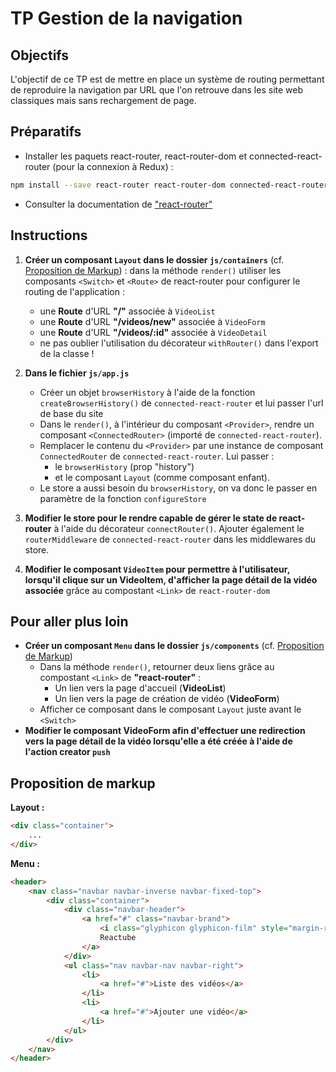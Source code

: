 # TP Gestion de la navigation

## Objectifs

L'objectif de ce TP est de mettre en place un système de routing permettant de reproduire la navigation par URL que l'on retrouve dans les site web classiques mais sans rechargement de page.

## Préparatifs

- Installer les paquets react-router, react-router-dom et connected-react-router (pour la connexion à Redux) :
```bash
npm install --save react-router react-router-dom connected-react-router
```
- Consulter la documentation de ["react-router"](https://github.com/ReactTraining/react-router/)

## Instructions
1. **Créer un composant `Layout` dans le dossier `js/containers`** (cf. [Proposition de Markup](#proposition-de-markup)) : dans la méthode `render()` utiliser les composants `<Switch>` et `<Route>` de react-router pour configurer le routing de l'application :
	- une **Route** d'URL **"/"** associée à `VideoList`
	- une **Route** d'URL **"/videos/new"** associée à `VideoForm`
	- une **Route** d'URL **"/videos/:id"** associée à `VideoDetail`
	- ne pas oublier l'utilisation du décorateur `withRouter()` dans l'export de la classe !

2. **Dans le fichier `js/app.js`**
    + Créer un objet `browserHistory` à l'aide de la fonction `createBrowserHistory()` de `connected-react-router` et lui passer l'url de base du site
    + Dans le `render()`, à l'intérieur du composant `<Provider>`, rendre un composant `<ConnectedRouter>` (importé de `connected-react-router`).
    + Remplacer le contenu du `<Provider>` par une instance de composant `ConnectedRouter` de `connected-react-router`. Lui passer :
		* le `browserHistory` (prop "history")
		* et le composant `Layout` (comme composant enfant).
    + Le store a aussi besoin du `browserHistory`, on va donc le passer en paramètre de la fonction `configureStore`

3. **Modifier le store pour le rendre capable de gérer le state de react-router** à l'aide du décorateur `connectRouter()`. Ajouter également le `routerMiddleware` de `connected-react-router` dans les middlewares du store.

4. **Modifier le composant `VideoItem` pour permettre à l'utilisateur, lorsqu'il clique sur un VideoItem, d'afficher la page détail de la vidéo associée** grâce au compostant `<Link>` de `react-router-dom`

## Pour aller plus loin
- **Créer un composant `Menu` dans le dossier `js/components`** (cf. [Proposition de Markup](#proposition-de-markup))
    + Dans la méthode `render()`, retourner deux liens grâce au compostant `<Link>` de **"react-router"** :
        * Un lien vers la page d'accueil (**VideoList**)
        * Un lien vers la page de création de vidéo (**VideoForm**)
    + Afficher ce composant dans le composant `Layout` juste avant le `<Switch>`
- **Modifier le composant **VideoForm** afin d'effectuer une redirection vers la page détail de la vidéo lorsqu'elle a été créée à l'aide de l'action creator `push`**

## Proposition de markup
**Layout :**
```html
<div class="container">
    ...
</div>
```

**Menu :**
```html
<header>
	<nav class="navbar navbar-inverse navbar-fixed-top">
		<div class="container">
			<div class="navbar-header">
				<a href="#" class="navbar-brand">
					<i class="glyphicon glyphicon-film" style="margin-right:10px"></i>
					Reactube
				</a>
			</div>
			<ul class="nav navbar-nav navbar-right">
				<li>
					<a href="#">Liste des vidéos</a>
				</li>
				<li>
					<a href="#">Ajouter une vidéo</a>
				</li>
			</ul>
		</div>
	</nav>
</header>
```